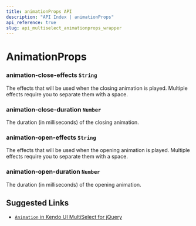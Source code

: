 ```yaml
---
title: animationProps API
description: "API Index | animationProps"
api_reference: true
slug: api_multiselect_animationprops_wrapper
---
```


# AnimationProps

### animation-close-effects `String`

The effects that will be used when the closing animation is played. Multiple effects require you to separate them with a space.

### animation-close-duration `Number`

The duration (in milliseconds) of the closing animation.

### animation-open-effects `String`

The effects that will be used when the opening animation is played. Multiple effects require you to separate them with a space.

### animation-open-duration `Number`

The duration (in milliseconds) of the opening animation.

## Suggested Links

* [`Animation` in Kendo UI MultiSelect for jQuery](https://docs.telerik.com/kendo-ui/api/javascript/ui/multiselect/configuration/animation)
